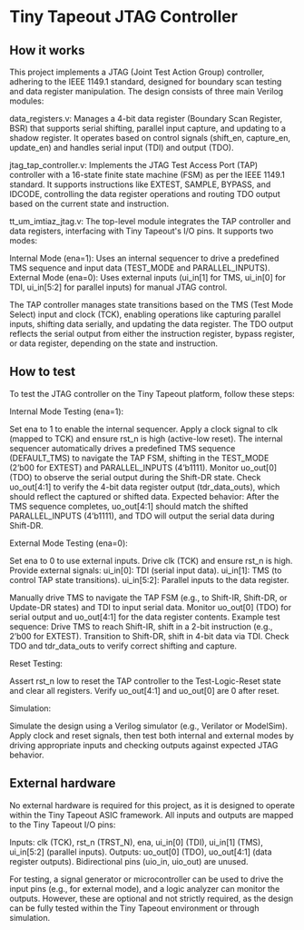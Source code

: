 <!---

This file is used to generate your project datasheet. Please fill in the information below and delete any unused
sections.

You can also include images in this folder and reference them in the markdown. Each image must be less than
512 kb in size, and the combined size of all images must be less than 1 MB.
-->
# Tiny Tapeout JTAG Controller
## How it works
This project implements a JTAG (Joint Test Action Group) controller, adhering to the IEEE 1149.1 standard, designed for boundary scan testing and data register manipulation. The design consists of three main Verilog modules:

data_registers.v: Manages a 4-bit data register (Boundary Scan Register, BSR) that supports serial shifting, parallel input capture, and updating to a shadow register. It operates based on control signals (shift_en, capture_en, update_en) and handles serial input (TDI) and output (TDO).

jtag_tap_controller.v: Implements the JTAG Test Access Port (TAP) controller with a 16-state finite state machine (FSM) as per the IEEE 1149.1 standard. It supports instructions like EXTEST, SAMPLE, BYPASS, and IDCODE, controlling the data register operations and routing TDO output based on the current state and instruction.

tt_um_imtiaz_jtag.v: The top-level module integrates the TAP controller and data registers, interfacing with Tiny Tapeout's I/O pins. It supports two modes:

Internal Mode (ena=1): Uses an internal sequencer to drive a predefined TMS sequence and input data (TEST_MODE and PARALLEL_INPUTS).
External Mode (ena=0): Uses external inputs (ui_in[1] for TMS, ui_in[0] for TDI, ui_in[5:2] for parallel inputs) for manual JTAG control.



The TAP controller manages state transitions based on the TMS (Test Mode Select) input and clock (TCK), enabling operations like capturing parallel inputs, shifting data serially, and updating the data register. The TDO output reflects the serial output from either the instruction register, bypass register, or data register, depending on the state and instruction.
## How to test
To test the JTAG controller on the Tiny Tapeout platform, follow these steps:

Internal Mode Testing (ena=1):

Set ena to 1 to enable the internal sequencer.
Apply a clock signal to clk (mapped to TCK) and ensure rst_n is high (active-low reset).
The internal sequencer automatically drives a predefined TMS sequence (DEFAULT_TMS) to navigate the TAP FSM, shifting in the TEST_MODE (2’b00 for EXTEST) and PARALLEL_INPUTS (4’b1111).
Monitor uo_out[0] (TDO) to observe the serial output during the Shift-DR state.
Check uo_out[4:1] to verify the 4-bit data register output (tdr_data_outs), which should reflect the captured or shifted data.
Expected behavior: After the TMS sequence completes, uo_out[4:1] should match the shifted PARALLEL_INPUTS (4’b1111), and TDO will output the serial data during Shift-DR.


External Mode Testing (ena=0):

Set ena to 0 to use external inputs.
Drive clk (TCK) and ensure rst_n is high.
Provide external signals:
ui_in[0]: TDI (serial input data).
ui_in[1]: TMS (to control TAP state transitions).
ui_in[5:2]: Parallel inputs to the data register.


Manually drive TMS to navigate the TAP FSM (e.g., to Shift-IR, Shift-DR, or Update-DR states) and TDI to input serial data.
Monitor uo_out[0] (TDO) for serial output and uo_out[4:1] for the data register contents.
Example test sequence:
Drive TMS to reach Shift-IR, shift in a 2-bit instruction (e.g., 2’b00 for EXTEST).
Transition to Shift-DR, shift in 4-bit data via TDI.
Check TDO and tdr_data_outs to verify correct shifting and capture.




Reset Testing:

Assert rst_n low to reset the TAP controller to the Test-Logic-Reset state and clear all registers.
Verify uo_out[4:1] and uo_out[0] are 0 after reset.


Simulation:

Simulate the design using a Verilog simulator (e.g., Verilator or ModelSim).
Apply clock and reset signals, then test both internal and external modes by driving appropriate inputs and checking outputs against expected JTAG behavior.



## External hardware
No external hardware is required for this project, as it is designed to operate within the Tiny Tapeout ASIC framework. All inputs and outputs are mapped to the Tiny Tapeout I/O pins:

Inputs: clk (TCK), rst_n (TRST_N), ena, ui_in[0] (TDI), ui_in[1] (TMS), ui_in[5:2] (parallel inputs).
Outputs: uo_out[0] (TDO), uo_out[4:1] (data register outputs).
Bidirectional pins (uio_in, uio_out) are unused.

For testing, a signal generator or microcontroller can be used to drive the input pins (e.g., for external mode), and a logic analyzer can monitor the outputs. However, these are optional and not strictly required, as the design can be fully tested within the Tiny Tapeout environment or through simulation.
